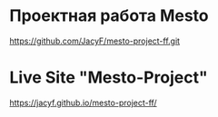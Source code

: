 # Проектная работа Mesto

https://github.com/JacyF/mesto-project-ff.git

# Live Site "Mesto-Project"
https://jacyf.github.io/mesto-project-ff/

